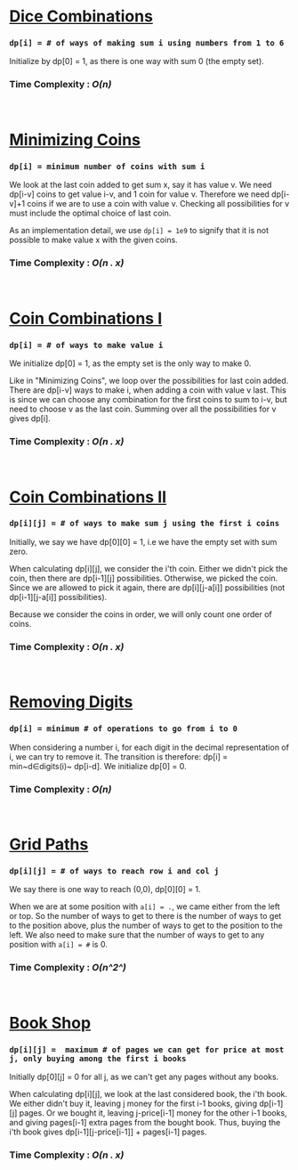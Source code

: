 # [Dice Combinations](https://cses.fi/problemset/task/1633)

### `dp[i] = # of ways of making sum i using numbers from 1 to 6`
Initialize by dp[0] = 1, as there is one way with sum 0 (the empty set).
### Time Complexity : ***O(n)***  
<br>

# [Minimizing Coins](https://cses.fi/problemset/task/1634)

### `dp[i] = minimum number of coins with sum i`
We look at the last coin added to get sum x, say it has value v. We need dp[i-v] coins to get value i-v, and 1 coin for value v. Therefore we need dp[i-v]+1 coins if we are to use a coin with value v. Checking all possibilities for v must include the optimal choice of last coin.

As an implementation detail, we use `dp[i] = 1e9` to signify that it is not possible to make value x with the given coins.
### Time Complexity : ***O(n . x)***   
<br>

# [Coin Combinations I](https://cses.fi/problemset/task/1635)

### `dp[i] = # of ways to make value i`
We initialize dp[0] = 1, as the empty set is the only way to make 0.

Like in "Minimizing Coins", we loop over the possibilities for last coin added. There are dp[i-v] ways to make i, when adding a coin with value v last. This is since we can choose any combination for the first coins to sum to i-v, but need to choose v as the last coin. Summing over all the possibilities for v gives dp[i].
### Time Complexity : ***O(n . x)***   
<br>

# [Coin Combinations II](https://cses.fi/problemset/task/1636)

### `dp[i][j] = # of ways to make sum j using the first i coins`
Initially, we say we have dp[0][0] = 1, i.e we have the empty set with sum zero.

When calculating dp[i][j], we consider the i'th coin. Either we didn't pick the coin, then there are dp[i-1][j] possibilities. 
Otherwise, we picked the coin. Since we are allowed to pick it again, there are dp[i][j-a[i]] possibilities (not dp[i-1][j-a[i]] possibilities).

Because we consider the coins in order, we will only count one order of coins.
### Time Complexity : ***O(n . x)***   
<br>

# [Removing Digits](https://cses.fi/problemset/task/1637)

### `dp[i] = minimum # of operations to go from i to 0`
When considering a number i, for each digit in the decimal representation of i, we can try to remove it. The transition is therefore: dp[i] =  min~d∈digits(i)~ dp[i-d]. 
We initialize dp[0] = 0.
### Time Complexity : ***O(n)***   
<br>

# [Grid Paths](https://cses.fi/problemset/task/1638)

### `dp[i][j] = # of ways to reach row i and col j`
We say there is one way to reach (0,0), dp[0][0] = 1.

When we are at some position with `a[i] = .`, we came either from the left or top. So the number of ways to get to there is the number of ways to get to the position above, plus the number of ways to get to the position to the left. 
We also need to make sure that the number of ways to get to any position with `a[i] = #` is 0.
### Time Complexity : ***O(n^2^)***   
<br>

# [Book Shop](https://cses.fi/problemset/task/1158)

### `dp[i][j] =  maximum # of pages we can get for price at most j, only buying among the first i books`
Initially dp[0][j] = 0 for all j, as we can't get any pages without any books.

When calculating dp[i][j], we look at the last considered book, the i'th book. We either didn't buy it, leaving j money for the first i-1 books, giving dp[i-1][j] pages. 
Or we bought it, leaving j-price[i-1] money for the other i-1 books, and giving pages[i-1] extra pages from the bought book. 
Thus, buying the i'th book gives dp[i-1][j-price[i-1]] + pages[i-1] pages.
### Time Complexity : ***O(n . x)***   
<br>